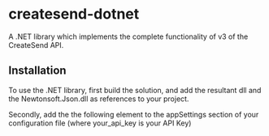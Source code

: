 # createsend-dotnet

A .NET library which implements the complete functionality of v3 of the CreateSend API.

## Installation

To use the .NET library, first build the solution, and add the resultant dll and the Newtonsoft.Json.dll as references to your project.

Secondly, add the the following element to the appSettings section of your configuration file (where your_api_key is your API Key)

### <add key="api_key" value="your_api_key" />